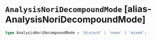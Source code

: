 # `AnalysisNoriDecompoundMode` [alias-AnalysisNoriDecompoundMode]
```typescript
type AnalysisNoriDecompoundMode = 'discard' | 'none' | 'mixed';
```
